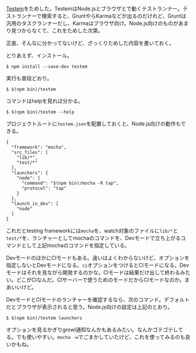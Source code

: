 [Testem](https://github.com/airportyh/testem)をためした。TestemはNode.jsとブラウザとで動くテストランナー。テストランナーで検索すると、GruntやらKarmaなどが出るのだけれど、Gruntは汎用のタスクランナーだし、Karmaはブラウザ向け。Node.js向けのものがあまり見つからなくて、これをためした次第。

正直、そんなに分かってないけど、ざっくりためした内容を書いておく。

とりあえず、インストール。

    $ npm install --save-dev testem 

実行も普段どおり。

    $ $(npm bin)/testem

コマンドはhelpを見れば分かる。

    $ $(npm bin)/testem --help

プロジェクトルートに`testem.json`を配置しておくと、Node.js向けの動作もできる。

    {                                                                               
      "framework": "mocha",                                                         
      "src_files": [                                                                
        "lib/*",                                                                    
        "test/*"
      ],                                                                            
      "launchers": {                                                                
        "node": {                                                                   
          "command": "$(npm bin)/mocha -R tap",                                     
          "protocol": "tap"                                                         
        }                                                                           
      },                                                                            
      "launch_in_dev": [                                                            
        "node"                                                                      
      ]                                                                             
    }  

これだとtesting frameworkには`mocha`を、watch対象のファイルに`lib/*`と`test/*`を、ランチャーとしてmochaのコマンドを、Devモードで立ち上がるコマンドとして上記mochaのコマンドを指定している。


DevモードのほかにCIモードもある。違いはよくわからないけど、オプションを指定しないとDevモードになる。`ci`オプションをつけるとCIモードになる。Devモードはそれを見ながら開発するのかな。CIモードは結果だけ出して終わるみたい。どこがCIなんだ。CIサーバーで使うためのモードだからCIモードなのか。まあいいけど。

DevモードとCIモードのランチャーを確認するなら、次のコマンド。デフォルトだとブラウザが表示されると思う。Node.js向けの設定は上記のとおり。

    $ $(npm bin)/testem launchers

オプションを見るかぎりgrowl通知なんかもあるみたい。なんかゴテゴテしてる。でも使いやすい。`mocha -w`でごまかしていたけど、これを使ってみるのも良いかもね。

